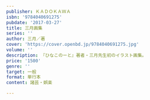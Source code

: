 ```yaml
---
publisher: ＫＡＤＯＫＡＷＡ
isbn: '9784040691275'
pubdate: '2017-03-27'
title: 三月画集
series: ''
author: 三月／著
cover: 'https://cover.openbd.jp/9784040691275.jpg'
volume: ''
description: 『ひなこのーと』著者・三月先生初のイラスト画集。
price: '1500'
genre: ''
target: 一般
format: 単行本
content: 諸芸・娯楽

---
```

